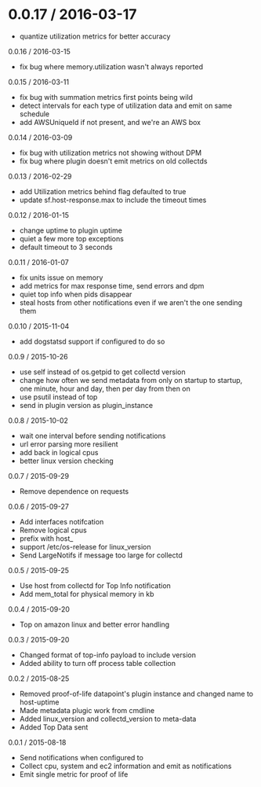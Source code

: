 0.0.17 / 2016-03-17
===================

* quantize utilization metrics for better accuracy

0.0.16 / 2016-03-15

* fix bug where memory.utilization wasn't always reported

0.0.15 / 2016-03-11

* fix bug with summation metrics first points being wild
* detect intervals for each type of utilization data and emit on
  same schedule
* add AWSUniqueId if not present, and we're an AWS box

0.0.14 / 2016-03-09

* fix bug with utilization metrics not showing without DPM
* fix bug where plugin doesn't emit metrics on old collectds

0.0.13 / 2016-02-29

* add Utilization metrics behind flag defaulted to true
* update sf.host-response.max to include the timeout times

0.0.12 / 2016-01-15

* change uptime to plugin uptime
* quiet a few more top exceptions
* default timeout to 3 seconds

0.0.11 / 2016-01-07

* fix units issue on memory
* add metrics for max response time, send errors and dpm
* quiet top info when pids disappear
* steal hosts from other notifications even if we aren't the one sending them

0.0.10 / 2015-11-04

* add dogstatsd support if configured to do so

0.0.9 / 2015-10-26

* use self instead of os.getpid to get collectd version
* change how often we send metadata from only on startup to startup,
  one minute, hour and day, then per day from then on
* use psutil instead of top
* send in plugin version as plugin_instance

0.0.8 / 2015-10-02

* wait one interval before sending notifications
* url error parsing more resilient
* add back in logical cpus
* better linux version checking

0.0.7 / 2015-09-29

* Remove dependence on requests

0.0.6 / 2015-09-27

* Add interfaces notifcation
* Remove logical cpus
* prefix with host_
* support /etc/os-release for linux_version
* Send LargeNotifs if message too large for collectd

0.0.5 / 2015-09-25

* Use host from collectd for Top Info notification
* Add mem_total for physical memory in kb

0.0.4 / 2015-09-20

* Top on amazon linux and better error handling

0.0.3 / 2015-09-20

* Changed format of top-info payload to include version
* Added ability to turn off process table collection

0.0.2 / 2015-08-25

* Removed proof-of-life datapoint's plugin instance and changed name to host-uptime
* Made metadata plugic work from cmdline
* Added linux_version and collectd_version to meta-data
* Added Top Data sent

0.0.1 / 2015-08-18

* Send notifications when configured to
* Collect cpu, system and ec2 information and emit as notifications
* Emit single metric for proof of life

